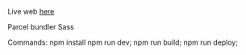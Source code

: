

Live web [here](https://szymonrojek.github.io/business-music-card/)

Parcel bundler Sass

Commands:
npm install
npm run dev;
npm run build;
npm run deploy;